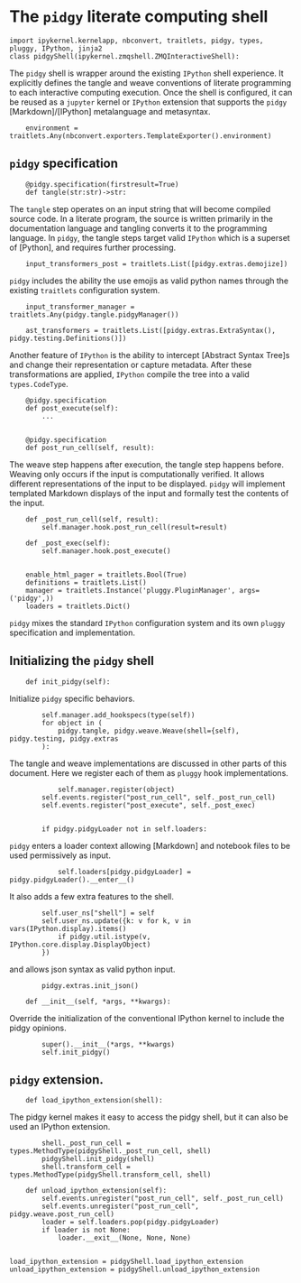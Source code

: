 # The `pidgy` literate computing shell

    import ipykernel.kernelapp, nbconvert, traitlets, pidgy, types, pluggy, IPython, jinja2
    class pidgyShell(ipykernel.zmqshell.ZMQInteractiveShell):

The `pidgy` shell is wrapper around the existing `IPython` shell experience. It explicitly defines the tangle and weave conventions of literate programming to each interactive computing execution. Once the shell is configured, it can be reused as a `jupyter` kernel or `IPython` extension that supports the `pidgy` [Markdown]/[IPython] metalanguage and metasyntax.

        environment = traitlets.Any(nbconvert.exporters.TemplateExporter().environment)

## `pidgy` specification

        @pidgy.specification(firstresult=True)
        def tangle(str:str)->str:

The `tangle` step operates on an input string that will become compiled source code. In a literate program, the source is written primarily in the documentation language and tangling converts it to the programming language. In `pidgy`, the tangle steps target valid `IPython` which is a superset of [Python], and requires further processing.

        input_transformers_post = traitlets.List([pidgy.extras.demojize])

`pidgy` includes the ability the use emojis as valid python names through the existing `traitlets` configuration system.

        input_transformer_manager = traitlets.Any(pidgy.tangle.pidgyManager())

        ast_transformers = traitlets.List([pidgy.extras.ExtraSyntax(), pidgy.testing.Definitions()])

Another feature of `IPython` is the ability to intercept [Abstract Syntax Tree]s and change their representation or capture metadata. After these transformations are applied, `IPython` compile the tree into a valid `types.CodeType`.

        @pidgy.specification
        def post_execute(self):
            ...


        @pidgy.specification
        def post_run_cell(self, result):

The weave step happens after execution, the tangle step happens before. Weaving only occurs if the input is computationally verified. It allows different representations of the input to be displayed. `pidgy` will implement templated Markdown displays of the input and formally test the contents of the input.

        def _post_run_cell(self, result):
            self.manager.hook.post_run_cell(result=result)

        def _post_exec(self):
            self.manager.hook.post_execute()


        enable_html_pager = traitlets.Bool(True)
        definitions = traitlets.List()
        manager = traitlets.Instance('pluggy.PluginManager', args=('pidgy',))
        loaders = traitlets.Dict()

`pidgy` mixes the standard `IPython` configuration system and its own `pluggy` specification and implementation.

## Initializing the `pidgy` shell

        def init_pidgy(self):

Initialize `pidgy` specific behaviors.

            self.manager.add_hookspecs(type(self))
            for object in (
                pidgy.tangle, pidgy.weave.Weave(shell={self), pidgy.testing, pidgy.extras
            ):

The tangle and weave implementations are discussed in other parts of this document. Here we register each of them as `pluggy` hook implementations.

                self.manager.register(object)
            self.events.register("post_run_cell", self._post_run_cell)
            self.events.register("post_execute", self._post_exec)


            if pidgy.pidgyLoader not in self.loaders:

`pidgy` enters a loader context allowing [Markdown] and notebook files to be used permissively as input.

                self.loaders[pidgy.pidgyLoader] = pidgy.pidgyLoader().__enter__()

It also adds a few extra features to the shell.

            self.user_ns["shell"] = self
            self.user_ns.update({k: v for k, v in vars(IPython.display).items()
                if pidgy.util.istype(v, IPython.core.display.DisplayObject)
            })

and allows json syntax as valid python input.

            pidgy.extras.init_json()

        def __init__(self, *args, **kwargs):

Override the initialization of the conventional IPython kernel to include the pidgy opinions.

            super().__init__(*args, **kwargs)
            self.init_pidgy()

## `pidgy` extension.

        def load_ipython_extension(shell):

The pidgy kernel makes it easy to access the pidgy shell, but it can also be used an IPython extension.

            shell._post_run_cell = types.MethodType(pidgyShell._post_run_cell, shell)
            pidgyShell.init_pidgy(shell)
            shell.transform_cell = types.MethodType(pidgyShell.transform_cell, shell)

<!--  -->

        def unload_ipython_extension(self):
            self.events.unregister("post_run_cell", self._post_run_cell)
            self.events.unregister("post_run_cell", pidgy.weave.post_run_cell)
            loader = self.loaders.pop(pidgy.pidgyLoader)
            if loader is not None:
                loader.__exit__(None, None, None)


    load_ipython_extension = pidgyShell.load_ipython_extension
    unload_ipython_extension = pidgyShell.unload_ipython_extension
